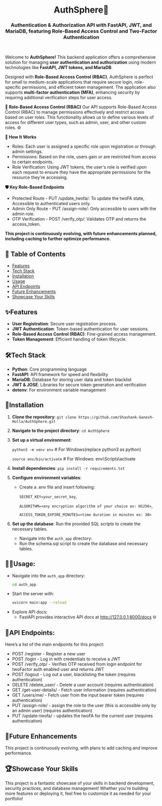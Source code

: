<h1 align="center">AuthSphere🚀</h1>
<h3 align="center">Authentication & Authorization API with FastAPI, JWT, and MariaDB, featuring Role-Based Access Control and Two-Factor Authentication</h3>
<br>

Welcome to **AuthSphere!** This backend application offers a comprehensive solution for managing **user authentication and authorization** using modern technologies like **FastAPI, JWT tokens, and MariaDB**.

Designed with **Role-Based Access Control (RBAC)**, AuthSphere is perfect for small to medium-scale applications that require secure login, role-specific permissions, and efficient token management. The application also supports **multi-factor authentication (MFA)**, enhancing security by requiring additional verification steps for user access.

**🔐 Role-Based Access Control (RBAC)**
Our API supports Role-Based Access Control (RBAC) to manage permissions effectively and restrict access based on user roles. This functionality allows us to define various levels of access for different user types, such as admin, user, and other custom roles. ⚙️

   **🎯 How It Works**
   - Roles: Each user is assigned a specific role upon registration or through admin settings.
   - Permissions: Based on the role, users gain or are restricted from access to certain endpoints.
   - Role Verification: Using JWT tokens, the user's role is verified upon each request to ensure they have the appropriate permissions for the resource they're accessing.

   **🛡️ Key Role-Based Endpoints**
   - Protected Route - PUT /update_twofa/: To update the twoFA state, Accessible to authenticated users only.
   - Admin Only Route - PUT /assign-role/: Only accessible to users with the admin role.
   - OTP Verification - POST /verify_otp/: Validates OTP and returns the access_token.

**This project is continuously evolving, with future enhancements planned, including caching to further optimize performance.**

## 📖 Table of Contents
- [Features](#features)
- [Tech Stack](#%EF%B8%8Ftech-stack)
- [Installation](#installation)
- [Usage](#usage)
- [API Endpoints](#api-endpoints)
- [Future Enhancements](#future-enhancements)
- [Showcase Your Skills](#showcase-your-skills)


## ✨Features
- **User Registration**: Secure user registration process.
- **JWT Authentication**: Token-based authentication for user sessions.
- **Role-Based Access Control (RBAC)**: Fine-grained access management.
- **Token Management**: Efficient handling of token lifecycle.

## 🛠️Tech Stack
- **Python**: Core programming language
- **FastAPI**: API framework for speed and flexibility
- **MariaDB**: Database for storing user data and token blacklist
- **JWT & JOSE**: Libraries for secure token generation and verification
- **dotenv**: For environment variable management


## 🚀Installation
1. **Clone the repository**:
    `git clone https://github.com/Shashank-Ganesh-Holla/AuthSphere.git`
2. **Navigate to the project directory**:
   `cd AuthSphere`
3. **Set up a virtual environment**:
   
   `python3 -m venv env` # For Windows(replace python3 as python)
   
   `source env/bin/activate`  # For Windows: env\Scripts\activate
5. **Install dependencies**:
  `pip install -r requirements.txt`
6. **Configure environment variables**:
   - Create a .env file and insert following:
     
     `SECRET_KEY=your_secret_key`,
     
      `ALGORITHM=<any encryption algorithm of your choice ex: HS256>`,
     
      `ACCESS_TOKEN_EXPIRE_MINUTES=<time duration in minutes ex: 30>`
7. **Set up the database**:
   Run the provided SQL scripts to create the necessary tables.
   - Navigate into the `auth_app` directory:
   - Run the schema.sql script to create the database and necessary tables.
   
## 🧑‍💻Usage: 
   - Navigate into the `auth_app` directory:
     ```bash
     cd auth_app
     ```
   - Start the server with:
     ```bash
     uvicorn main:app --reload
     ```
   - Explore API docs:
     - FastAPI provides interactive API docs at http://127.0.0.1:8000/docs 🌐

## 🔗API Endpoints:
Here’s a list of the main endpoints for this project:

- POST /register - Register a new user
- POST /login - Log in with credentials to receive a JWT
- POST /verify_otp/ - Verifies OTP received from login endpoint for twoFactor auth enabled user and returns JWT
- POST /logout - Log out a user, blacklisting the token (requires authentication)
- DELETE /delete_user/ - Delete a user account (requires authentication)
- GET /get-user-details/ - Fetch user information (requires authentication)
- GET /users/me/ - Fetch user from the input bearer token (requires authentication)
- PUT /assign-role/ - assign the role to the user (this is accessible only by an admin user) (requires authentication)
- PUT /update-twofa/ - updates the twoFA for the current user (requires authentication)


## 🌱Future Enhancements 
This project is continuously evolving, with plans to add caching and improve performance.

## 🏆Showcase Your Skills
This project is a fantastic showcase of your skills in backend development, security practices, and database management! Whether you're building more features or deploying it, feel free to customize it as needed for your portfolio!
